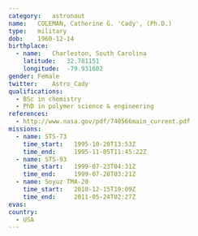 ```yaml
---
category:	astronaut
name:	COLEMAN, Catherine G. 'Cady', (Ph.D.)
type:	military
dob:	1960-12-14
birthplace:
  - name:	Charleston, South Carolina
    latitude:	32.781151
    longitude:	-79.931602
gender:	Female
twitter:	Astro_Cady
qualifications:
  - BSc in chemistry
  - PhD in polymer science & engineering
references:
  - http://www.nasa.gov/pdf/740566main_current.pdf
missions:
  - name: STS-73
    time_start:   1995-10-20T13:53Z
    time_end:     1995-11-05T11:45:22Z
  - name: STS-93
    time_start:   1999-07-23T04:31Z
    time_end:     1999-07-28T03:21Z
  - name: Soyuz TMA-20
    time_start:   2010-12-15T19:09Z
    time_end:     2011-05-24T02:27Z
evas:
country:
  - USA
---
```

